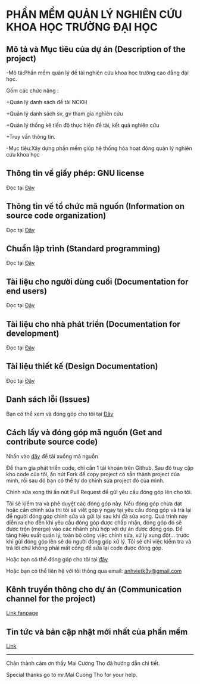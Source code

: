 # PHẦN MỀM QUẢN LÝ NGHIÊN CỨU KHOA HỌC TRƯỜNG ĐẠI HỌC

## Mô tả và Mục tiêu của dự án (Description of the project)

-Mô tả:Phần mềm quản lý đề tài nghiên cứu khoa học trường cao đẳng đại học.

Gồm các chức năng :

+Quản lý danh sách đề tài NCKH

+Quản lý danh sách sv, gv tham gia nghiên cứu

+Quản lý thống kê tiến độ thực hiện đề tài, kết quả nghiên cứu

+Truy vấn thông tin.

-Mục tiêu:Xây dựng phần mềm giúp hệ thống hóa hoạt động quản  lý nghiên cứu khoa học

## Thông tin về giấy phép: GNU license

Đọc tại [Đây](https://github.com/anhviettran2503/QLDT/blob/master/LICENSE)

## Thông tin về tổ chức mã nguồn (Information on source code organization)

Đọc tại [Đây](https://github.com/anhviettran2503/QLDT/blob/master/Information%20on%20source%20code%20organization.md)

## Chuẩn lập trình (Standard programming)

Đọc tại [Đây](https://github.com/anhviettran2503/QLDT/blob/master/Standard%20programming.md)

## Tài liệu cho người dùng cuối (Documentation for end users)

Đọc tại [Đây](https://github.com/anhviettran2503/QLDT/blob/master/Documentation%20for%20end%20users.md)

## Tài liệu cho nhà phát triển (Documentation for development)

Đọc tại [Đây](https://github.com/anhviettran2503/QLDT/blob/master/Documentation%20for%20developers.md)

## Tài liệu thiết kế (Design Documentation)

Đọc tại [Đây](https://github.com/anhviettran2503/QLDT/blob/master/Design%20document.md)

## Danh sách lỗi (Issues)

Bạn có thể xem và đóng góp cho tôi tại [Đây](https://github.com/anhviettran2503/QLDT/issues)

## Cách lấy và đóng góp mã nguồn (Get and contribute source code)

Nhấn vào [đây](https://github.com/anhviettran2503/QLDT.git) để tải xuống mã nguồn

Để tham gia phát triển code, chỉ cần 1 tài khoản trên Github. Sau đó truy cập kho code của tôi, ấn nút Fork để copy project có sẵn thành project của mình, rồi sau đó bạn có thể tự do chỉnh sửa project đó của mình.

Chỉnh sửa xong thì ấn nút Pull Request để gửi yêu cầu đóng góp lên cho tôi.

Tôi sẽ kiểm tra và phê duyệt các đóng góp này. Nếu đóng góp chưa đạt hoặc cần chỉnh sửa thì tôi sẽ viết góp ý ngay tại yêu cầu đóng góp và trả lại để người đóng góp chỉnh sửa và gửi lại sau khi đã sửa xong. Quá trình này diễn ra cho đến khi yêu cầu đóng góp được chấp nhận, đóng góp đó sẽ được trộn (merge) vào các nhánh phù hợp với dự án được đóng góp.
Để tăng hiệu suất quản lý, toàn bộ công việc chỉnh sửa, xử lý xung đột... trước khi gửi đóng góp lên sẽ do người đóng góp xử lý. Tôi sẽ chỉ việc kiểm tra và trả lời chứ không phải mất công để sửa lại code được đóng góp.

Hoặc bạn có thể đóng góp cho tôi tại [đây](https://github.com/anhviettran2503/QLDT/issues)

Hoặc bạn có thể liên hệ với tôi thông qua email: anhvietk3y@gmail.com

## Kênh truyền thông cho dự án (Communication channel for the project)

[Link fanpage](https://www.facebook.com/Ph%E1%BA%A7n-m%E1%BB%81m-qu%E1%BA%A3n-l%C3%BD-NCKH-1939284963027864/)

## Tin tức và bản cập nhật mới nhất của phần mềm

[Link](https://www.facebook.com/permalink.php?story_fbid=1939547843001576&id=1939284963027864)

---

Chân thành cảm ơn thầy Mai Cường Thọ đã hướng dẫn chi tiết.

Special thanks go to mr.Mai Cuong Tho for your help.


